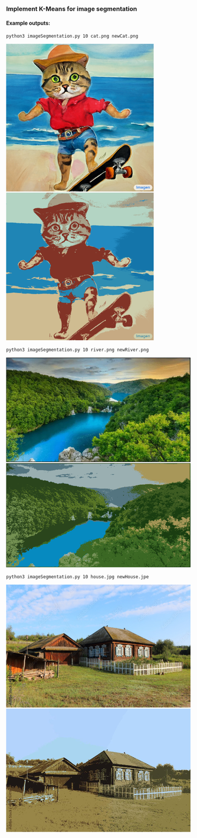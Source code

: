 ### Implement K-Means for image segmentation

#### Example outputs:

```
python3 imageSegmentation.py 10 cat.png newCat.png
```
<img src="/images/cat.png" width="400"> <img src="/images/newCat.png" width="400">

```
python3 imageSegmentation.py 10 river.png newRiver.png
```
<img src="/images/river.png" width="500"> <img src="/images/newRiver.png" width="500">

```
python3 imageSegmentation.py 10 house.jpg newHouse.jpe
```
<img src="/images/house.jpg" width="500"> <img src="/images/newHouse.jpg" width="500">
